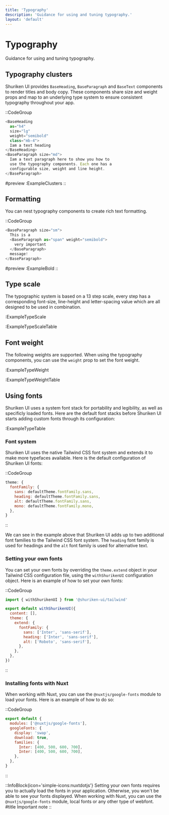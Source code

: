 ```yaml
---
title: 'Typography'
description: 'Guidance for using and tuning typography.'
layout: 'default'
---
```


# Typography

Guidance for using and tuning typography.

## Typography clusters

Shuriken UI provides `BaseHeading`, `BaseParagraph` and `BaseText` components to render titles and body copy. These components share size and weight props and map to an underlying type system to ensure consistent typography throughout your app.

::CodeGroup

```js [ExampleClusters.vue]
<BaseHeading
  as="h4"
  size="lg"
  weight="semibold"
  class="mb-4">
  Iam a text heading
</BaseHeading>
<BaseParagraph size="md">
  Iam a text paragraph here to show you how to
  use the typography components. Each one has a
  configurable size, weight and line height.
</BaseParagraph>
```

#preview
:ExampleClusters
::

## Formatting

You can nest typography components to create rich text formatting.

::CodeGroup

```js [ExampleBold.vue]
<BaseParagraph size="sm">
  This is a
  <BaseParagraph as="span" weight="semibold">
    very important
  </BaseParagraph>
  message!
</BaseParagraph>
```

#preview
:ExampleBold
::

## Type scale

The typographic system is based on a 13 step scale, every step has a corresponding font-size, line-height and letter-spacing value which are all designed to be used in combination.

:ExampleTypeScale

:ExampleTypeScaleTable

## Font weight

The following weights are supported. When using the typography components, you can use the `weight` prop to set the font weight.

:ExampleTypeWeight

:ExampleTypeWeightTable

## Using fonts

Shuriken UI uses a system font stack for portability and legibility, as well as specificly loaded fonts. Here are the default font stacks before Shuriken UI starts adding custom fonts through its configuration:

:ExampleTypeTable

### Font system

Shuriken UI uses the native Tailwind CSS font system and extends it to make more typefaces available. Here is the default configuration of Shuriken UI fonts:

::CodeGroup

```js [tailwind.config.ts]
theme: {
  fontFamily: {
    sans: defaultTheme.fontFamily.sans,
    heading: defaultTheme.fontFamily.sans,
    alt: defaultTheme.fontFamily.sans,
    mono: defaultTheme.fontFamily.mono,
  },
}
```

::

We can see in the example above that Shuriken UI adds up to two additional font families to the Tailwind CSS font system. The `heading` font family is used for headings and the `alt` font family is used for alternative text.

### Setting your own fonts

You can set your own fonts by overriding the `theme.extend` object in your Tailwind CSS configuration file, using the `withShurikenUI` configuration object. Here is an example of how to set your own fonts:

::CodeGroup

```js [tailwind.config.ts]
import { withShurikenUI } from '@shuriken-ui/tailwind'

export default withShurikenUI({
  content: [],
  theme: {
    extend: {
      fontFamily: {
        sans: ['Inter', 'sans-serif'],
        heading: ['Inter', 'sans-serif'],
        alt: ['Roboto', 'sans-serif'],
      },
    },
  },
})
```

::

### Installing fonts with Nuxt

When working with Nuxt, you can use the `@nuxtjs/google-fonts` module to load your fonts. Here is an example of how to do so:

::CodeGroup

```js [nuxt.config.ts]
export default {
  modules: ['@nuxtjs/google-fonts'],
  googleFonts: {
    display: 'swap',
    download: true,
    families: {
      Inter: [400, 500, 600, 700],
      Inter: [400, 500, 600, 700],
    },
  },
}
```
::

::InfoBlock{icon='simple-icons:nuxtdotjs'}
Setting your own fonts requires you to actually load the fonts in your application. Otherwise, you won't be able to see your fonts displayed. When working with Nuxt, you can use the `@nuxtjs/google-fonts` module, local fonts or any other type of webfont.
#title
Important note
::